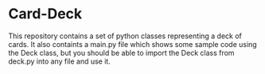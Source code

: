 # Card-Deck
This repository contains a set of python classes representing a deck of cards. It also containts a main.py file which shows some sample code using the Deck class,
but you should be able to import the Deck class from deck.py into any file and use it.
